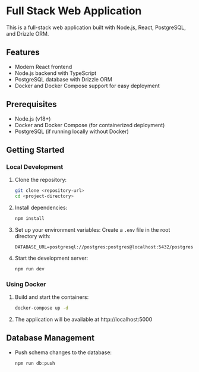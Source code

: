 # Full Stack Web Application

This is a full-stack web application built with Node.js, React, PostgreSQL, and Drizzle ORM.

## Features

- Modern React frontend
- Node.js backend with TypeScript
- PostgreSQL database with Drizzle ORM
- Docker and Docker Compose support for easy deployment

## Prerequisites

- Node.js (v18+)
- Docker and Docker Compose (for containerized deployment)
- PostgreSQL (if running locally without Docker)

## Getting Started

### Local Development

1. Clone the repository:
   ```bash
   git clone <repository-url>
   cd <project-directory>
   ```

2. Install dependencies:
   ```bash
   npm install
   ```

3. Set up your environment variables:
   Create a `.env` file in the root directory with:
   ```
   DATABASE_URL=postgresql://postgres:postgres@localhost:5432/postgres
   ```

4. Start the development server:
   ```bash
   npm run dev
   ```

### Using Docker

1. Build and start the containers:
   ```bash
   docker-compose up -d
   ```

2. The application will be available at http://localhost:5000

## Database Management

- Push schema changes to the database:
  ```bash
  npm run db:push
  ```
